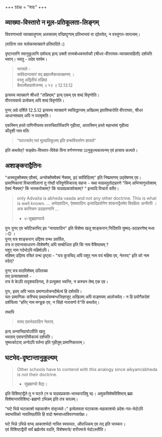 +++
title = "वादः"
+++

## व्याख्या-विस्तारो न मूल-प्रतिकूलता-लिङ्गम्

विवरणाभावो व्याख्यातॄणाम् अलसताम् परिप्रष्टॄणाम् प्रतिभाभावं वा द्योतयेत्, 
न वस्तुगत-सारल्यम्।  

(वादिना ततः श्लोकव्याख्याने प्रतिपादिते।)

दृष्टान्तानि स्वानुकूलानि दर्शयत्व् इत्य् उक्तौ तत्त्वबोधकश्लोकौ (श्रीधर-वीरराघव-व्याख्यासहितौ) दर्शयति भवान्। भवतु - तदेव पश्येम। 

> भागवते -  
सर्ववेदान्तसारं यद्  ब्रह्मात्मैकत्वलक्षणम् ।  
वस्तु अद्वितीयं तन्निष्ठं  
कैवल्यैकप्रयोजनम् ॥ १२ ॥   12.13.12


इत्यस्य व्याख्याने श्रीधरो "तन्निष्ठम्" इत्य् एकम् एव शब्दं विवृणोति।  
वीरराघवार्यः प्रत्येकम् अपि शब्दं विवृणोति।  

पुनर् अग्रे दर्शिते 12.5.12 इत्यस्य व्याख्याने स्वसिद्धान्तम् अखिलम् इवाविष्करोति वीरराघवः, श्रीधर आधानशब्दम् अपि न परामृशति। 

एकस्मिन् हस्ते पाणिनीयस्य वररुचिवार्त्तिकानि गृहीत्वा, अपरस्मिन् हस्ते महाभाष्यं गृहीत्वा  
कीदृशी नाम मतिः 

>"पतञ्जलेर् मतं मूलप्रतिकूलम् इति ग्रन्थविस्तरेण ज्ञायते" 

इति कथयेत्? सङ्क्षेप-विस्तार-विवेकं विना वर्णगणनया ऽऽनुकूल्यकल्पनम् एवं हासाय कल्पते।

## अशाङ्कराद्वैतिनः
"अस्मदुक्तैक्यम् एवैक्यं, अन्योक्तैक्यैक्यं नैक्यम्, इदं सर्वविदितम्" इति निष्प्रमाणम् उद्घेषणम् एव।  
प्रामाणिकानां विचारशीलानां तु गोष्ठौ परिपूर्णविचारस् सहजः - यथा  मत्प्रस्तुतोदाहरणे "किम् अभिनवगुप्तोक्तम् ऐक्यं नैक्यम्? किं भास्करोक्तम्? किं यादवप्रकाशोक्तम्? " इत्यादि विचारो वर्तेत।


> only Advaita is abheda vaada and not any other doctrine. This is what is well known. ...
> अभेदवादिनः, ऐक्यवादिनः इत्यादिप्रयोगेण शांकराद्वैतमेव विवक्षितः अन्यैरपि । अत्र कानिचन उदाहरणानि …  
>
> - v-सुब्रह्मण्यार्यः

पुनः पुनर् एव चपेटिकाभिर् इव "मायावादिन" इति विशेष्य खलु शाङ्करान् निर्दिशति युष्मद्-उदाहरणेष्व् मध्वः :-D ।  
पुनर् यत्र शाङ्करान् उद्दिश्य ग्रन्थः प्रवर्तितः,  
तत्र त एवान्यसाधारण-विशेषणैर् अपि सम्बोधिता इति किं नाम वैशिष्ठ्यम् ?  
पशुर् नाम गर्दभोऽपि महिषोऽपि।  
महिषम् उद्दिश्य रचितं ग्रन्थं दृष्ट्वा - "यत्र कुत्रचिद् अपि पशुर् नाम वयं महिषा एव, नेतरय्" इति को नाम वदेत्?  

पुनर् यत्र वादविशेषम् उल्लिख्य   
तत् प्रत्याख्यायते -  
तत्र ये केऽपि तादृशवादिनस्, ते प्रत्युक्ता भवन्ति, न कश्चन तेष्व् एक एव। 

पुनः, इदम् अपि भवतः प्रमाणालोचनदौर्बल्यं हि दर्शयति।  
यतः प्रामाणिकः कश्चिच् छब्दार्थसम्बन्धजिज्ञासुर् अखिलम् अपि वाङ्मयम् आलोचयेत् - न हि प्रयोगैकदेशं दर्शयित्वा "हरिर् नाम मण्डूक एव, न सिंहो नारायणो वे"ति कथयेत्। 

तथापि 

> वयम् एवाभेदवादिन नेतरय् 

इत्य् अन्याभिप्रायोऽपीति खलु  
भवताम् एवावगतिवैकल्यं दर्शयति।  
युष्मत्कोटाव् अन्येऽपि वर्तन्त इति गृहीतुम् प्रामाणिकतरम्। 


## घटभेद-दृष्टान्तानुकूल्यम्

> Other schools have to contend with this analogy since aikyam/abheda is not their doctrine.    
>
> - सुब्रह्मण्यो वैद्यः। 

इति विशिष्टाद्वैते तु न घटते (न च यादवप्रकाश-भास्करादिषु च)। 
अमुकविशेषविशिष्टम् ब्रह्म विशेषान्तरविशिष्ट-ब्रह्मणो ऽभिन्नम् इति तत्र सरलम्।

"घटे भिन्ने घटाकाशो महाकाशेन संसृज्यते।" इत्येतावता घटाकाश-महाकाशयोः प्रदेश-गत-भेदोऽपि स्वाभाविको नावतिष्ठतीति हि वादो श्रमसाध्यविवरणसापेक्षः।  


घटे भिन्ने ऽभिन्ने वाप्य् आकाशभेदो नास्ति स्वरूपतः, औपाधिकम् एव तद् इति भास्करः।  
एवं विशिष्टाद्वैती सर्वं ब्रह्मेत्येव वदति, विशेषमात्रे/ शरीरमात्रे भेदोऽस्तीति।